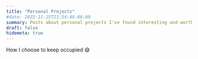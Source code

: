 ```yaml
---
title: "Personal Projects"
#date: 2022-11-25T21:54:48-06:00
summary: Posts about personal projects I've found interesting and worth sharing
draft: false
hidemeta: true
---
```


How I choose to keep occupied :smile:
